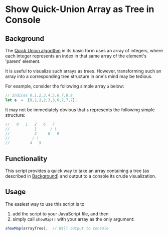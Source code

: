 # Show Quick-Union Array as Tree in Console 

## Background
The [Quick Union algorithm](https://www.coursera.org/learn/algorithms-part1/lecture/ZgecU/quick-union)
in its basic form uses an array of integers, where each integer represents an index in that same array
of the element's 'parent' element.

It is useful to visualize such arrays as trees. However, transforming such an array into a corresponding
tree structure in one's mind may be tedious. 

For example, consider the following simple array `a` below:
```JavaScript
// Indices 0,1,2,3,4,5,6,7,8,9
let a  =  [0,1,2,2,3,3,6,7,7,7];
```
It may not be immediately obvious that `a` represents the following simple structure:
```JavaScript
//   0   1   2   6   7
//           |      / \
//           3     8   9
//          / \
//         4   5
```

## Functionality

This script provides a quick way to take an array containing a tree (as described in [Background](#background))
and output to a console its crude visualization.

## Usage

The easiest way to use this script is to
1. add the script to your JavaScript file, and then
1. simply call `showMap()` with your array as the only argument:
```JavaScript
showMap(arrayTree);  // Will output to console
```
